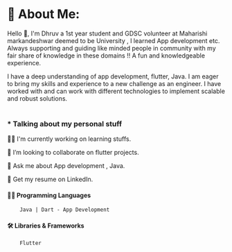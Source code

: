 # 💫 About Me:


Hello 👋, I'm Dhruv a 1st year student and GDSC volunteer at Maharishi markandeshwar deemed to be University , I learned App development etc. Always supporting and guiding like minded people in community with my fair share of knowledge in these domains !! A fun and  knowledgeable experience.

I have a deep understanding of app development, flutter, Java. I am eager to bring my skills and experience to a new challenge as an engineer. I have worked with and can work with different technologies to implement scalable and robust solutions.<br><br>


### * Talking about my personal stuff 


  👨‍💻 I'm currently working on learning stuffs.

  👯 I’m looking to collaborate on flutter projects.

  💬 Ask me about App development , Java.

  📄 Get my resume on LinkedIn.
  

  #### 👨‍💻 Programming Languages
  
        Java | Dart - App Development 

 #### 🛠 Libraries & Frameworks
  
        Flutter




